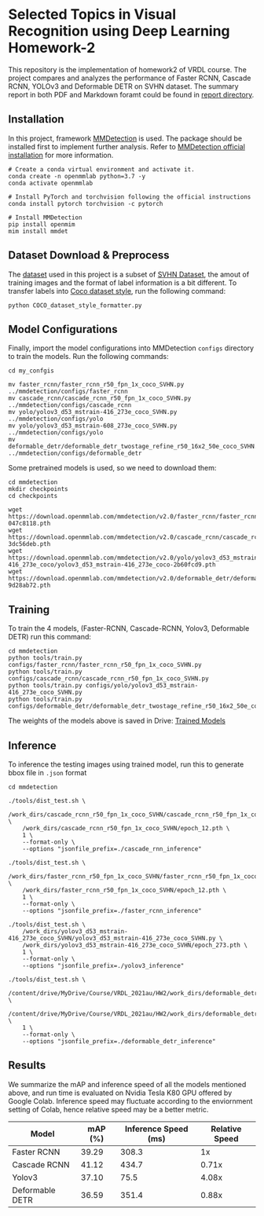 # Selected Topics in Visual Recognition using Deep Learning Homework-2

This repository is the implementation of homework2 of VRDL course. The project compares and analyzes the performance of Faster RCNN, Cascade RCNN, YOLOv3 and Deformable DETR on SVHN dataset. The summary report in both PDF and Markdown foramt could be found in [report directory](./report/).

## Installation

In this project, framework [MMDetection](https://github.com/open-mmlab/mmdetection) is used. The package should be installed first to implement further analysis. Refer to [MMDetection official installation](https://mmdetection.readthedocs.io/en/latest/get_started.html#installation) for more information.

```
# Create a conda virtual environment and activate it.
conda create -n openmmlab python=3.7 -y
conda activate openmmlab

# Install PyTorch and torchvision following the official instructions
conda install pytorch torchvision -c pytorch

# Install MMDetection
pip install openmim
mim install mmdet
```

## Dataset Download & Preprocess
The [dataset](https://drive.google.com/drive/folders/19LQtYNQaqdTwfzbtIypHXWOYrXfi2EeW?usp=sharing) used in this project is a subset of [SVHN Dataset](http://ufldl.stanford.edu/housenumbers/), the amout of training images and the format of label information is a bit different. To transfer labels into [Coco dataset style](https://cocodataset.org/#format-data), run the following command:

```
python COCO_dataset_style_formatter.py
```

## Model Configurations
Finally, import the model configurations into MMDetection `configs` directory to train the models. Run the following commands:

```
cd my_confgis

mv faster_rcnn/faster_rcnn_r50_fpn_1x_coco_SVHN.py ../mmdetection/configs/faster_rcnn
mv cascade_rcnn/cascade_rcnn_r50_fpn_1x_coco_SVHN.py ../mmdetection/configs/cascade_rcnn
mv yolo/yolov3_d53_mstrain-416_273e_coco_SVHN.py ../mmdetection/configs/yolo
mv yolo/yolov3_d53_mstrain-608_273e_coco_SVHN.py ../mmdetection/configs/yolo
mv deformable_detr/deformable_detr_twostage_refine_r50_16x2_50e_coco_SVHN.py ../mmdetection/configs/deformable_detr
```

Some pretrained models is used, so we need to download them:

```
cd mmdetection
mkdir checkpoints
cd checkpoints

wget https://download.openmmlab.com/mmdetection/v2.0/faster_rcnn/faster_rcnn_r50_fpn_1x_coco/faster_rcnn_r50_fpn_1x_coco_20200130-047c8118.pth
wget https://download.openmmlab.com/mmdetection/v2.0/cascade_rcnn/cascade_rcnn_r50_fpn_1x_coco/cascade_rcnn_r50_fpn_1x_coco_20200316-3dc56deb.pth
wget https://download.openmmlab.com/mmdetection/v2.0/yolo/yolov3_d53_mstrain-416_273e_coco/yolov3_d53_mstrain-416_273e_coco-2b60fcd9.pth
wget https://download.openmmlab.com/mmdetection/v2.0/deformable_detr/deformable_detr_twostage_refine_r50_16x2_50e_coco/deformable_detr_twostage_refine_r50_16x2_50e_coco_20210419_220613-9d28ab72.pth
```

## Training

To train the 4 models, (Faster-RCNN, Cascade-RCNN, Yolov3, Deformable DETR) run this command:

```train
cd mmdetection
python tools/train.py configs/faster_rcnn/faster_rcnn_r50_fpn_1x_coco_SVHN.py
python tools/train.py configs/cascade_rcnn/cascade_rcnn_r50_fpn_1x_coco_SVHN.py
python tools/train.py configs/yolo/yolov3_d53_mstrain-416_273e_coco_SVHN.py
python tools/train.py configs/deformable_detr/deformable_detr_twostage_refine_r50_16x2_50e_coco_SVHN.py
```

The weights of the models above is saved in Drive: [Trained Models](https://drive.google.com/drive/folders/1KfcGQ5EQSm6eZsDoZp28G_f2a2KlwTTB?usp=sharing)

## Inference

To inference the testing images using trained model, run this to generate bbox file in `.json` format

```
cd mmdetection

./tools/dist_test.sh \
    /work_dirs/cascade_rcnn_r50_fpn_1x_coco_SVHN/cascade_rcnn_r50_fpn_1x_coco_SVHN.py \
    /work_dirs/cascade_rcnn_r50_fpn_1x_coco_SVHN/epoch_12.pth \
    1 \
    --format-only \
    --options "jsonfile_prefix=./cascade_rnn_inference"

./tools/dist_test.sh \
    /work_dirs/faster_rcnn_r50_fpn_1x_coco_SVHN/faster_rcnn_r50_fpn_1x_coco_SVHN.py \
    /work_dirs/faster_rcnn_r50_fpn_1x_coco_SVHN/epoch_12.pth \
    1 \
    --format-only \
    --options "jsonfile_prefix=./faster_rcnn_inference"

./tools/dist_test.sh \
    /work_dirs/yolov3_d53_mstrain-416_273e_coco_SVHN/yolov3_d53_mstrain-416_273e_coco_SVHN.py \
    /work_dirs/yolov3_d53_mstrain-416_273e_coco_SVHN/epoch_273.pth \
    1 \
    --format-only \
    --options "jsonfile_prefix=./yolov3_inference"

./tools/dist_test.sh \
    /content/drive/MyDrive/Course/VRDL_2021au/HW2/work_dirs/deformable_detr_twostage_refine_r50_16x2_50e_coco_SVHN/deformable_detr_twostage_refine_r50_16x2_50e_coco_SVHN.py \
    /content/drive/MyDrive/Course/VRDL_2021au/HW2/work_dirs/deformable_detr_twostage_refine_r50_16x2_50e_coco_SVHN/epoch_25.pth \
    1 \
    --format-only \
    --options "jsonfile_prefix=./deformable_detr_inference"
```

## Results
We summarize the mAP and inference speed of all the models mentioned above, and run time is evaluated on Nvidia Tesla K80 GPU offered by Google Colab. Inference speed may fluctuate according to the enviornment setting of Colab, hence relative speed may be a better metric.

| Model | mAP (%) | Inference Speed (ms) | Relative Speed |
| -------- | -------- | -------- | -------- |
| Faster RCNN | 39.29 | 308.3 | 1x |
| Cascade RCNN | 41.12 | 434.7 | 0.71x |
| Yolov3 | 37.10 | 75.5 | 4.08x |
| Deformable DETR | 36.59 | 351.4 | 0.88x |
